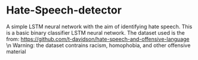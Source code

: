 # Hate-Speech-detector
A simple LSTM neural network with the aim of identifying hate speech.
This is a basic binary classifier LSTM neural network.
The dataset used is the from: 
https://github.com/t-davidson/hate-speech-and-offensive-language
\n
Warning: the dataset contrains racism, homophobia, and other offensive material
